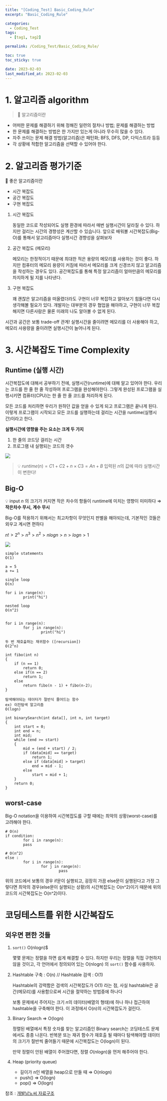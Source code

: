 ```yaml
---
title: "[Coding_Test] Basic_Coding_Rule"
excerpt: "Basic_Coding_Rule"

categories:
  - Coding_Test
tags:
  - [tag1, tag2]

permalink: /Coding_Test/Basic_Coding_Rule/

toc: true
toc_sticky: true

date: 2023-02-03
last_modified_at: 2023-02-03
---
```



# 1. 알고리즘 algorithm

>📍 알고리즘이란
- 어떠한 문제를 해결하기 위해 정해진 일련의 절차나 방법; 문제를 해결하는 방법
- 한 문제를 해결하는 방법은 한 가지만 있는게 아니라 무수히 많을 수 있다.
- 자주 쓰이는 문제 해결 방법(알고리즘)은 패턴화; BFS, DFS, DP, 다익스트라 등등
- 각 상황에 적합한 알고리즘을 선택할 수 있어야 한다.

# 2. 알고리즘 평가기준

📍 좋은 알고리즘이란
>
- 시간 복잡도
- 공간 복잡도
- 구현 복잡도


1. 시간 복잡도
    
     동일한 코드로 작성되어도 실행 환경에 따라서 매번 실행시간이 달라질 수 있다. 하지만 걸리는 시간의 경향성은 계산할 수 있습니다. 앞으로 배워볼 시간복잡도(Big-O)를 통해서 알고리즘마다 실행시간 경향성을 살펴보자
    
2. 공간 복잡도 (메모리)
    
     메모리는 한정적이기 때문에 최대한 적은 용량의 메모리를 사용하는 것이 좋다. 하지만 컴퓨터의 메모리 용량이 커짐에 따라서 메모리를 크게 신경쓰지 않고 알고리즘을 작성하는 경우도 있다. 공간복잡도를 통해 특정 알고리즘이 얼마만큼의 메모리를 차지하게 될 지를 나타낸다. 
    
3. 구현 복잡도
    
     꽤 괜찮은 알고리즘을 떠올렸더라도 구현이 너무 복잡하고 알아보기 힘들다면 다시 생각해볼 필요가 있다. 개발자는 대부분의 경우 협업을 해야하고, 구현이 너무 복잡해지면 다른사람은 물론 미래의 나도 알아볼 수 없게 된다.
     
>
 시간과 공간은 보통 trade-off 관계! 실행시간을 줄이려면 메모리를 더 사용해야 하고, 메모리 사용량을 줄이려면 실행시간이 늘어나게 된다. 


# 3. 시간복잡도 Time Complexity

## Runtime (실행 시간)

 시간복잡도에 대해서 공부하기 전에, 실행시간(runtime)에 대해 알고 있어야 한다. 우리는 코드를 한 줄 한 줄 작성하여 프로그램을 완성해야한다. 그렇게 완성된 프로그램을 실행시키면 컴퓨터(CPU)는 한 줄 한 줄 코드를 처리하게 된다. 
 
 모든 코드를 처리하면 우리가 원하던 값을 얻을 수 있게 되고 프로그램은 끝나게 된다. 이렇게 프로그램이 시작되고 모든 코드를 실행하는데 걸리는 시간을 runtime(실행시간)이라고 한다.
 
 
 **실행시간에 영향을 주는 요소는 크게 두 가지**
>
1. 한 줄의 코드당 걸리는 시간
2. 프로그램 내 실행되는 코드의 갯수

![](https://velog.velcdn.com/images/tlsgn8483/post/3dd880fb-ebe6-421f-a02c-90d4cbf4443f/image.png)


>💡 $runtime(n) = C1 + C2 + n \times C3 = An + B$
입력된 $n$의 값에 따라 실행시간이 변한다!


## Big-O

>
💡 input $n$ 의 크기가 커지면 작은 차수의 항들이 runtime에 미치는 영향이 미미하다 
⇒ **작은차수 무시, 계수 무시**

Big-O를 적용하기 위해서는 최고차항이 무엇인지 판별을 해야되는데, 기본적인 것들은 외우고 계시면 편하다
>
$n! > 2^n > n^3 > n^2 > nlogn > n > logn > 1$

![](https://velog.velcdn.com/images/tlsgn8483/post/60f1f263-f871-43b7-88d3-42a8db100d1b/image.png)

```
simple statements
O(1)

a = 5
a += 1
```

```
single loop
O(n)

for i in range(n):
		print("hi")
```


```
nested loop
O(n^2)


for i in range(n):
		for j in range(n):
				print("hi")
```

```
두 번 재호출하는 재귀함수 ([recursion])
O(2^n)

int fibo(int n)
{
    if (n == 1)
        return 0;
    else if(n == 2)
        return 1;
    else
        return fibo(n - 1) + fibo(n-2);
}
```

```
탐색해야되는 데이터가 절반식 줄어드는 함수
ex) 이진탐색 알고리즘
O(logn)

int binarySearch(int data[], int n, int target)
{
    int start = 0;
    int end = n;
    int mid;
    while (end >= start)
    {
        mid = (end + start) / 2;
        if (data[mid] == target)
            return 1;
        else if (data[mid] > target)
            end = mid - 1;
        else
            start = mid + 1;
    }
    return 0;
}
```

## worst-case

Big-O notation을 이용하여 시간복잡도를 구할 때에는 최악의 상황(worst-case)를 고려해야 한다.


```
# O(n)
if condition: 
		for i in range(n):
		pass

# O(n^2)
else :
		for i in range(n):
				for j in range(n):
						pass
```

위의 코드에서 보통의 경우 if문이 실행되고, 굉장히 가끔 else문이 실행된다고 가정 그렇다면 최악의 경우(else문이 실행되는 상황)의 시간복잡도는 O(n^2)이기 때문에 위의 코드의 시간복잡도는 O(n^2)이다. 

# 코딩테스트를 위한 시간복잡도

## 외우면 편한 것들

1. `sort()`  O(nlogn)$
    
    몇몇 문제는 정렬을 하면 쉽게 해결할 수 있다. 하지만 우리는 정렬을 직접 구현하지 않을 것이고, 각 언어에서 정의되어 있는  O(nlogn) 의 `sort()` 함수를 사용하자.
    
2. Hashtable 구축 : O(n) // Hashtable 검색 : O(1)  
    
     Hashtable의 강력함은 검색의 시간복잡도가 O(1) 라는 점, 사실 hashtable은 공간(메모리)를 사용함으로써 시간을 절약하는 방법중에 하나다
    
     보통 문제에서 주어지는 크기 $n$의 데이터(배열의 형태)에 하나 하나 접근하여 hashtable을 구축해야 한다. 이 과정에서 O(n)의 시간복잡도가 걸린다.
    
3. Binary Search ⇒  O(logn) 
    
     정렬된 배열에서 특정 숫자를 찾는 알고리즘인 Binary search는 코딩테스트 문제에서도 종종 나온다. 반복문 또는 재귀 함수가 재호출 될 때마다 탐색해야할 데이터의 크기가 절반씩 줄어들기 때문에 시간복잡도는 O(logn)이 된다.
    
    만약 정렬이 안된 배열이 주어졌다면, 정렬 $O(nlogn)$을 먼저 해주어야 한다.
    
4. Heap (priority queue) 
    - 길이가 n인 배열을 heap으로 만들 때 ⇒ O(nlogn)
    - push() ⇒ O(logn)
    - pop() ⇒  O(logn)


참조 : [개발남노씨 자료구조](https://www.nossi.dev/interview/cs/dsa)

